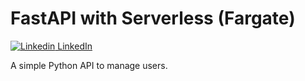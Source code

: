 # FastAPI with Serverless (Fargate)

[![Linkedin](https://i.stack.imgur.com/gVE0j.png) LinkedIn](https://github.com/tavaresrodrigo) 

 A simple Python API to manage users.
